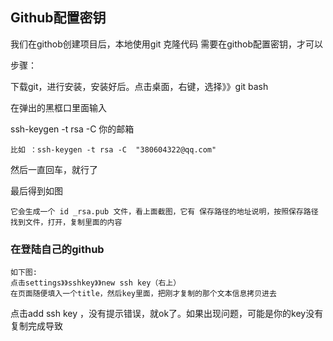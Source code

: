 ## Github配置密钥

我们在githob创建项目后，本地使用git 克隆代码 需要在githob配置密钥，才可以

步骤：

下载git，进行安装，安装好后。点击桌面，右键，选择》》git  bash

在弹出的黑框口里面输入

ssh-keygen -t rsa -C 你的邮箱

```shell
比如 ：ssh-keygen -t rsa -C  "380604322@qq.com"
```

然后一直回车，就行了

最后得到如图

```
它会生成一个 id _rsa.pub 文件，看上面截图，它有 保存路径的地址说明，按照保存路径找到文件，打开，复制里面的内容
```



### 在登陆自己的github

```
如下图:
点击settings》》sshkey》》new ssh key（右上）
在页面随便填入一个title，然后key里面，把刚才复制的那个文本信息拷贝进去
```

点击add ssh key ，没有提示错误，就ok了。如果出现问题，可能是你的key没有复制完成导致



